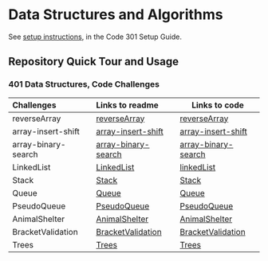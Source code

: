 # Data Structures and Algorithms

See [setup instructions](https://codefellows.github.io/setup-guide/code-301/3-code-challenges), in the Code 301 Setup
Guide.

## Repository Quick Tour and Usage

### 401 Data Structures, Code Challenges

| Challenges          | Links to readme                                                 | Links to code                                                                  |
| :------------------ | :-------------------------------------------------------------- | ------------------------------------------------------------------------------ |
| reverseArray        | [reverseArray](challenges/reverseArray/README.md)               | [reverseArray](challenges/reverseArray/reverseArray.java)                      |
| array-insert-shift  | [array-insert-shift](challenges/array-insert-shift/README.md)   | [array-insert-shift](challenges/array-insert-shift/array-insert-shift.java)    |
| array-binary-search | [array-binary-search](challenges/array-binary-search/README.md) | [array-binary-search](challenges/array-binary-search/array-binary-search.java) |
| LinkedList          | [LinkedList](challenges/linkedList/README.md)                   | [linkedList](challenges/linkedList/src/main/java/linkedlist)                   |
| Stack          | [Stack](challenges/challenges/StackAndQueue.md)                   | [Stack](challenges/challenges/src/main/java/stackAndQueue/Stack.java)                   |
| Queue          | [Queue](challenges/challenges/StackAndQueue.md)                   | [Queue](challenges/challenges/src/main/java/stackAndQueue/Queue.java)                   |
| PseudoQueue          | [PseudoQueue](challenges/challenges/PseudoQueue.md)                   | [PseudoQueue](challenges/challenges/src/main/java/stackAndQueue/PseudoQueue.java)                   |
| AnimalShelter          | [AnimalShelter](challenges/challenges/AnimalShelter.md)                   | [AnimalShelter](challenges/challenges/src/main/java/stackAndQueue/AnimalShelter.java)                   |
| BracketValidation          | [BracketValidation](challenges/challenges/validateBrackets.md)                   | [BracketValidation](challenges/challenges/src/main/java/stackQueueBrackets/BracketValidation.java)                   |
| Trees          | [Trees](challenges/trees/Trees.md)                   | [Trees](challenges/trees/src/main/java)                   |
